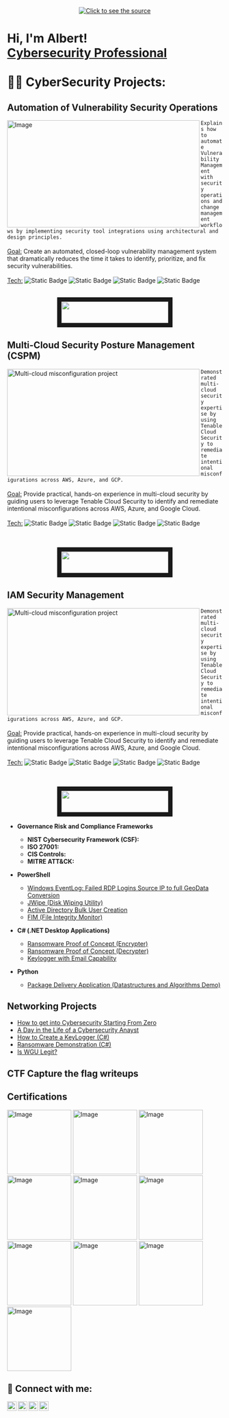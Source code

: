 <div align="center">
 <a class="link" href="https://github.com/AlbertNBeltran/AlbertNBeltran/blob/main/header.svg">
  <img class="image" src="header.svg" alt="Click to see the source">
 </a>
</div>

<!--Hello Banner-->       
<h1>Hi, I'm Albert! 
  <br/><a href="https://www.linkedin.com/in/albert-nevarez-beltran/">
      Cybersecurity Professional</a>
     <br/>
        <br/> 
            👨‍💻 CyberSecurity Projects:</h1>

<!--Project#1 - Atomation VM Project -->       

<h2>Automation of Vulnerability Security Operations</h2>
  <picture>
    <img width="450" height="250" alt="Image" align="left" src="https://github.com/AlbertNBeltran/AlbertNBeltran/blob/main/Gemini_Generated_Image_mfys5rmfys5rmfys.png" /> 
  </picture>

```Explains how to automate Vulnerability Management with security operations and change management workflows by implementing security tool integrations using architectural and design principles.```
  <br/>
    <br/>
        <ins>Goal:</ins> Create an automated, closed-loop vulnerability management system that dramatically reduces the time it takes to identify, prioritize, and fix security vulnerabilities.
      <br/>
        <br/>
          <ins>Tech:</ins>
            ![Static Badge](https://img.shields.io/badge/Tenable.io_Nessus-blue)
            ![Static Badge](https://img.shields.io/badge/Splunk-orange)
            ![Static Badge](https://img.shields.io/badge/ServiceNow-Green)
            ![Static Badge](https://img.shields.io/badge/Restful%20API-grey)
        <br/>
   <br/>
<p align="center">
 <img src="https://img.shields.io/badge/Click_Here_to%20View-red?style=for-the-badge" width="250" height="50" border="10"/>

<!--Project#2--> 

<h2>Multi-Cloud Security Posture Management (CSPM)</h2>
  <picture>
      <img width="450" height="250" align="left" alt="Multi-cloud misconfiguration project" src="https://github.com/user-attachments/assets/ff46a5f0-2d8b-4318-a60d-8575be64bd21" />
  </picture>
  
```Demonstrated multi-cloud security expertise by using Tenable Cloud Security to remediate intentional misconfigurations across AWS, Azure, and GCP.```
  <br/>
    <br/>
        <ins>Goal:</ins> Provide practical, hands-on experience in multi-cloud security by guiding users to leverage Tenable Cloud Security to identify and remediate intentional misconfigurations across AWS, Azure, and Google Cloud.
      <br/>
        <br/>
          <ins>Tech:</ins>
            ![Static Badge](https://img.shields.io/badge/Tenable.io_Nessus-blue)
            ![Static Badge](https://img.shields.io/badge/Splunk-orange)
            ![Static Badge](https://img.shields.io/badge/ServiceNow-Green)
            ![Static Badge](https://img.shields.io/badge/Restful%20API-grey)
     <br/>
<br/>
    <br/>
<p align="center">
 <img src="https://img.shields.io/badge/Click_Here_to%20View-red?style=for-the-badge" width="250" height="50" border="10"/>

<!--Project#3--> 

<h2>IAM Security Management </h2>
  <picture>
      <img width="450" height="250" align="left" alt="Multi-cloud misconfiguration project" src="https://github.com/user-attachments/assets/dec9f2b1-eb24-4fe9-b98a-bd118d70f92a" />
  </picture>
  
```Demonstrated multi-cloud security expertise by using Tenable Cloud Security to remediate intentional misconfigurations across AWS, Azure, and GCP.```
  <br/>
    <br/>
        <ins>Goal:</ins> Provide practical, hands-on experience in multi-cloud security by guiding users to leverage Tenable Cloud Security to identify and remediate intentional misconfigurations across AWS, Azure, and Google Cloud.
      <br/>
        <br/>
          <ins>Tech:</ins>
            ![Static Badge](https://img.shields.io/badge/Tenable.io_Nessus-blue)
            ![Static Badge](https://img.shields.io/badge/Splunk-orange)
            ![Static Badge](https://img.shields.io/badge/ServiceNow-Green)
            ![Static Badge](https://img.shields.io/badge/Restful%20API-grey)
        <br/>
      <br/>
   <br/>
<p align="center">
 <img src="https://img.shields.io/badge/Click_Here_to%20View-red?style=for-the-badge" width="250" height="50" border="10"/>

- <b>Governance Risk and Compliance Frameworks</b>
  - **NIST Cybersecurity Framework (CSF):** 
  - **ISO 27001:** 
  - **CIS Controls:** 
  - **MITRE ATT&CK:** 
 
- <b>PowerShell</b>
  - [Windows EventLog: Failed RDP Logins Source IP to full GeoData Conversion](https://github.com/joshmadakor1/Sentinel-Lab)
  - [JWipe (Disk Wiping Utility)](https://github.com/joshmadakor1/Jwipe.PowerShell)
  - [Active Directory Bulk User Creation](https://github.com/joshmadakor1/AD_PS)
  - [FIM (File Integrity Monitor)](https://github.com/joshmadakor1/PowerShell-Integrity-FIM)
- <b>C# (.NET Desktop Applications)</b>
  - [Ransomware Proof of Concept (Encrypter)](https://github.com/joshmadakor1/EncrypterPOC)
  - [Ransomware Proof of Concept (Decrypter)](https://github.com/joshmadakor1/DecrypterPOC)
  - [Keylogger with Email Capability](https://github.com/joshmadakor1/Key-Logger-With-Email)
- <b>Python</b>
  - [Package Delivery Application (Datastructures and Algorithms Demo)](https://github.com/joshmadakor1/Package-Delivery-Pathfinding-Algorithm)

<h2> Networking Projects</h2>

- [How to get into Cybersecurity Starting From Zero](https://www.youtube.com/watch?v=a83ASGn_V_s)
- [A Day in the Life of a Cybersecurity Anayst](https://www.youtube.com/watch?v=uHy3oM7NnoU)
- [How to Create a KeyLogger (C#)](https://www.youtube.com/watch?v=N-L9hklSlNk)
- [Ransomware Demonstration (C#)](https://www.youtube.com/watch?v=OfvdQeh79s0)
- [Is WGU Legit?](https://www.youtube.com/watch?v=E2MwRWxDBkA)

<!--Capture the flag tracking--> 

<h2>CTF Capture the flag writeups</h2> 

<!--Certifications--> 

<h2> Certifications </h2>
<img width="150" height="150" alt="Image" src="https://github.com/user-attachments/assets/7831360d-2f5c-4704-b4ba-2b78712a4e6f" /> 
<img width="150" height="150" alt="Image" src="https://github.com/user-attachments/assets/8b127499-6f79-49e2-8c6d-4902ff51fdf6" />
<img width="150" height="150" alt="Image" src="https://github.com/user-attachments/assets/bc6d5a3d-9f01-401b-97fd-f6dd61fedf6e" />
<img width="150" height="150" alt="Image" src="https://github.com/user-attachments/assets/b1c6786f-4259-4ee3-9e2f-415694f2c312" />
<img width="150" height="150" alt="Image" src="https://github.com/user-attachments/assets/2fe6c760-ff12-4d50-ac87-e87afd028a30" />
<img width="150" height="150" alt="Image" src="https://github.com/user-attachments/assets/8bca1e85-3eae-4586-93c4-825540f15adf" />

<img width="150" height="150" alt="Image" src="https://github.com/user-attachments/assets/376aee0a-f42b-46fe-9a0f-546c13d84658" />
<img width="150" height="150" alt="Image" src="https://github.com/user-attachments/assets/e0d5da3f-fc09-4697-8255-f2c706e1e337" />
<img width="150" height="150" alt="Image" src="https://github.com/user-attachments/assets/cac95a01-e4ed-4f07-8206-fd49284de7d9" />
<img width="150" height="150" alt="Image" src="https://github.com/user-attachments/assets/b5abd9e6-c361-4f6c-96e9-e37ad3e9a36c" />



<h2> 🤳 Connect with me:</h2>

[<img align="left" alt="JoshMadakor | YouTube" width="22px" src="https://cdn.jsdelivr.net/npm/simple-icons@v3/icons/youtube.svg" />][youtube]
[<img align="left" alt="JoshMadakor | Twitter" width="22px" src="https://cdn.jsdelivr.net/npm/simple-icons@v3/icons/twitter.svg" />][twitter]
[<img align="left" alt="JoshMadakor | LinkedIn" width="22px" src="https://cdn.jsdelivr.net/npm/simple-icons@v3/icons/linkedin.svg" />][linkedin]
[<img align="left" alt="JoshMadakor | Instagram" width="22px" src="https://cdn.jsdelivr.net/npm/simple-icons@v3/icons/instagram.svg" />][instagram]

[twitter]: https://twitter.com/joshmadakor
[youtube]: https://www.youtube.com/c/joshmadakor
[instagram]: https://www.instagram.com/joshmadakor/
[linkedin]: https://linkedin.com/in/joshmadakor


<!--
**joshmadakor1/joshmadakor1** is a ✨ _special_ ✨ repository because its `README.md` (this file) appears on your GitHub profile.

Here are some ideas to get you started:

- 🔭 I’m currently working on ...
- 🌱 I’m currently learning ...
- 👯 I’m looking to collaborate on ...
- 🤔 I’m looking for help with ...
- 💬 Ask me about ...
- 📫 How to reach me: ...
- 😄 Pronouns: ...
- ⚡ Fun fact: ...
-->
